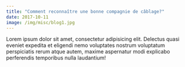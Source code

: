```yaml
---
title: "Comment reconnaître une bonne compagnie de câblage?"
date: 2017-10-11
image: /img/misc/blog1.jpg
---
```


Lorem ipsum dolor sit amet, consectetur adipisicing elit. Delectus quasi eveniet expedita et eligendi nemo voluptates nostrum voluptatum perspiciatis rerum atque autem, maxime aspernatur modi explicabo perferendis temporibus nulla laudantium!
